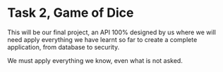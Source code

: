 # Task 2, Game of Dice
This will be our final project, an API 100% designed by us where we will need apply everything we have learnt so far to create a complete application, from database to security.

We must apply everything we know, even what is not asked.